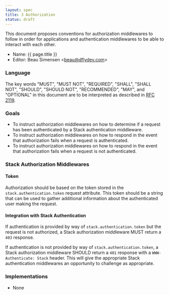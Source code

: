 ```yaml
---
layout: spec
title: 3 Authorization
status: draft
---
```


This document proposes conventions for authorization middlewares to follow in
order for applications and authentication middlewares to be able to interact
with each other.

 * Name: {{ page.title }}
 * Editor: Beau Simensen <[beau@dflydev.com](mailto:beau@dflydev.com)>


### Language

The key words "MUST", "MUST NOT", "REQUIRED", "SHALL", "SHALL NOT", "SHOULD",
"SHOULD NOT", "RECOMMENDED", "MAY", and "OPTIONAL" in this document are to be
interpreted as described in [RFC 2119](http://www.ietf.org/rfc/rfc2119.txt).


### Goals

 * To instruct authorization middlewares on how to determine if a request has
   been authenticated by a Stack authentication middleware.
 * To instruct authorization middlewares on how to respond in the event that
   authorization fails when a request is authenticated.
 * To instruct authorization middlewares on how to respond in the event that
   authorization fails when a request is not authenticated.


### Stack Authorization Middlewares

#### Token

Authorization should be based on the token stored in the
`stack.authentication.token` request attribute. This token should be a string
that can be used to gather additional information about the authenticated user
making the request.

#### Integration with Stack Authentication

If authentication is provided by way of `stack.authentication.token` but the
request is not authorized, a Stack authorization middleware MUST return a `403`
response.

If authentication is not provided by way of `stack.authentication.token`, a
Stack authorization middleware SHOULD return a `401` response with a
`WWW-Authenticate: Stack` header. This will give the appropriate Stack
authentication middlewares an opportunity to challenge as appropriate.


### Implementations

 * None
